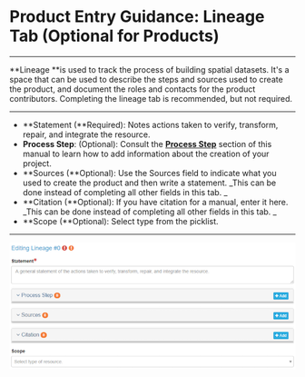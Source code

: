 # Product Entry Guidance: Lineage Tab \(Optional for Products\)

---

**Lineage **is used to track the process of building spatial datasets. It's a space that can be used to describe the steps and sources used to create the product, and document the roles and contacts for the product contributors. Completing the lineage tab is recommended, but not required. 

---

* **Statement \(**Required\): Notes actions taken to verify, transform, repair, and integrate the resource.
* **Process Step**: \(Optional\): Consult the [**Process Step**](/product-entry-guidance/lineage/process-step.md) section of this manual to learn how to add information about the creation of your project.
* **Sources \(**Optional\): Use the Sources field to indicate what you used to create the product and then write a statement. _This can be done instead of completing all other fields in this tab. _
* **Citation \(**Optional\): If you have citation for a manual, enter it here. _This can be done instead of completing all other fields in this tab. _
* **Scope \(**Optional\): Select type from the picklist. 

---

![](/assets/lineage_window.png)

